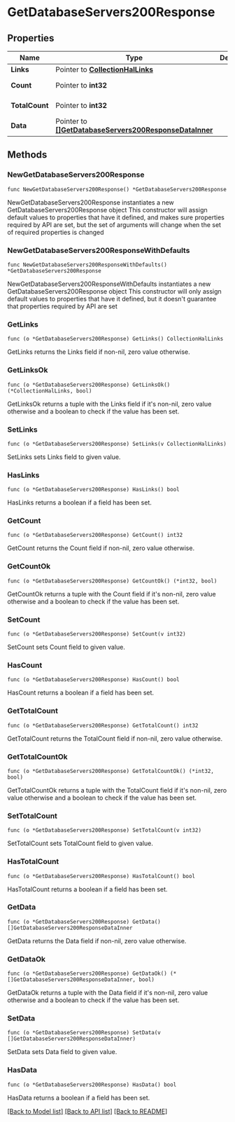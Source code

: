 # GetDatabaseServers200Response

## Properties

Name | Type | Description | Notes
------------ | ------------- | ------------- | -------------
**Links** | Pointer to [**CollectionHalLinks**](CollectionHalLinks.md) |  | [optional] 
**Count** | Pointer to **int32** |  | [optional] [readonly] 
**TotalCount** | Pointer to **int32** |  | [optional] [readonly] 
**Data** | Pointer to [**[]GetDatabaseServers200ResponseDataInner**](GetDatabaseServers200ResponseDataInner.md) |  | [optional] [readonly] 

## Methods

### NewGetDatabaseServers200Response

`func NewGetDatabaseServers200Response() *GetDatabaseServers200Response`

NewGetDatabaseServers200Response instantiates a new GetDatabaseServers200Response object
This constructor will assign default values to properties that have it defined,
and makes sure properties required by API are set, but the set of arguments
will change when the set of required properties is changed

### NewGetDatabaseServers200ResponseWithDefaults

`func NewGetDatabaseServers200ResponseWithDefaults() *GetDatabaseServers200Response`

NewGetDatabaseServers200ResponseWithDefaults instantiates a new GetDatabaseServers200Response object
This constructor will only assign default values to properties that have it defined,
but it doesn't guarantee that properties required by API are set

### GetLinks

`func (o *GetDatabaseServers200Response) GetLinks() CollectionHalLinks`

GetLinks returns the Links field if non-nil, zero value otherwise.

### GetLinksOk

`func (o *GetDatabaseServers200Response) GetLinksOk() (*CollectionHalLinks, bool)`

GetLinksOk returns a tuple with the Links field if it's non-nil, zero value otherwise
and a boolean to check if the value has been set.

### SetLinks

`func (o *GetDatabaseServers200Response) SetLinks(v CollectionHalLinks)`

SetLinks sets Links field to given value.

### HasLinks

`func (o *GetDatabaseServers200Response) HasLinks() bool`

HasLinks returns a boolean if a field has been set.

### GetCount

`func (o *GetDatabaseServers200Response) GetCount() int32`

GetCount returns the Count field if non-nil, zero value otherwise.

### GetCountOk

`func (o *GetDatabaseServers200Response) GetCountOk() (*int32, bool)`

GetCountOk returns a tuple with the Count field if it's non-nil, zero value otherwise
and a boolean to check if the value has been set.

### SetCount

`func (o *GetDatabaseServers200Response) SetCount(v int32)`

SetCount sets Count field to given value.

### HasCount

`func (o *GetDatabaseServers200Response) HasCount() bool`

HasCount returns a boolean if a field has been set.

### GetTotalCount

`func (o *GetDatabaseServers200Response) GetTotalCount() int32`

GetTotalCount returns the TotalCount field if non-nil, zero value otherwise.

### GetTotalCountOk

`func (o *GetDatabaseServers200Response) GetTotalCountOk() (*int32, bool)`

GetTotalCountOk returns a tuple with the TotalCount field if it's non-nil, zero value otherwise
and a boolean to check if the value has been set.

### SetTotalCount

`func (o *GetDatabaseServers200Response) SetTotalCount(v int32)`

SetTotalCount sets TotalCount field to given value.

### HasTotalCount

`func (o *GetDatabaseServers200Response) HasTotalCount() bool`

HasTotalCount returns a boolean if a field has been set.

### GetData

`func (o *GetDatabaseServers200Response) GetData() []GetDatabaseServers200ResponseDataInner`

GetData returns the Data field if non-nil, zero value otherwise.

### GetDataOk

`func (o *GetDatabaseServers200Response) GetDataOk() (*[]GetDatabaseServers200ResponseDataInner, bool)`

GetDataOk returns a tuple with the Data field if it's non-nil, zero value otherwise
and a boolean to check if the value has been set.

### SetData

`func (o *GetDatabaseServers200Response) SetData(v []GetDatabaseServers200ResponseDataInner)`

SetData sets Data field to given value.

### HasData

`func (o *GetDatabaseServers200Response) HasData() bool`

HasData returns a boolean if a field has been set.


[[Back to Model list]](../README.md#documentation-for-models) [[Back to API list]](../README.md#documentation-for-api-endpoints) [[Back to README]](../README.md)



